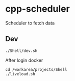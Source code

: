 # cpp-scheduler
Scheduler to fetch data

## Dev
```
./Shell/dev.sh
```
After login docker
```
cd /workarea/projects/Shell
./liveload.sh
```

